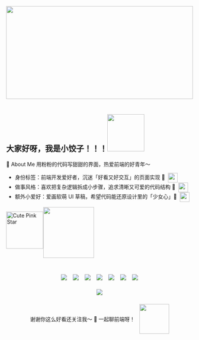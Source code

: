 
<img src="https://s1.aigei.com/prevfiles/7f726751e59b48ed8d60475f30c9e549.gif?e=2051020800&token=P7S2Xpzfz11vAkASLTkfHN7Fw-oOZBecqeJaxypL:3uubOIDBozY6fLDA7rwlaQzpzFo=" width="100%" height="250" style="margin-bottom: 12px;" />

## 大家好呀，我是小饺子！！！<img src="https://s1.aigei.com/prevfiles/6d0c2c5867264c8189b194ac37801d28.gif?e=2051020800&token=P7S2Xpzfz11vAkASLTkfHN7Fw-oOZBecqeJaxypL:5CcN3tdIefPtvYcr0wTw-k3h7yQ=" height="100px"/>

<div style="position:relative;>
<img src="https://s1.aigei.com/prevfiles/19e18b9b1c19472bb802e406bdad11da.gif?e=2051020800&token=P7S2Xpzfz11vAkASLTkfHN7Fw-oOZBecqeJaxypL:Gz1m5YVydl9h2S9LrrAjZSrKuIk=" style="position:absolute;"/>
<div>
  🌟 About Me
用粉粉的代码写甜甜的界面，热爱前端的好青年～

- 身份标签：前端开发爱好者，沉迷「好看又好交互」的页面实现 🧩<img src="https://s1.aigei.com/prevfiles/497dabe6651448208bd8c07c29808cfd.gif?e=2051020800&token=P7S2Xpzfz11vAkASLTkfHN7Fw-oOZBecqeJaxypL:BTZlnbFyD6O-H_bSHdbwTwUTm6g=" height="26px" style="vertical-align: middle; margin-left: 8px;" />
- 做事风格：喜欢把复杂逻辑拆成小步骤，追求清晰又可爱的代码结构 📝<img src="https://s1.aigei.com/prevfiles/dbbbc23dafa6407d973279176a8ebd99.gif?e=2051020800&token=P7S2Xpzfz11vAkASLTkfHN7Fw-oOZBecqeJaxypL:HiJtpfjA28sbHrtJU3dTnQB_Mvo=" height="26px" style="vertical-align: middle; margin-left: 8px;" />
- 额外小爱好：爱画软萌 UI 草稿，希望代码能还原设计里的「少女心」💖<img src="https://s1.aigei.com/src/img/gif/0b/0b6c140924d047148ebdfc972551193e.gif?imageMogr2/auto-orient/thumbnail/!282x208r/gravity/Center/crop/282x208/quality/85/%7CimageView2/2/w/282&e=2051020800&token=P7S2Xpzfz11vAkASLTkfHN7Fw-oOZBecqeJaxypL:hlxBpYMxZEZUX8Yubpkt2oKwR0k=" height="26px" style="vertical-align: middle; margin-left: 8px;" />

</div>

</div>


<div  style="margin-bottom: 20px; display: flex;  align-items: center;">
<img src="https://s1.aigei.com/prevfiles/27a0a9cf31a1427fa1e6039cd70ce836.gif?e=2051020800&token=P7S2Xpzfz11vAkASLTkfHN7Fw-oOZBecqeJaxypL:FwodSXhHdek6IfdjRR-VSDEmRcM=" height="100px" alt="Cute Pink Star" style="margin-bottom: 12px;" />
<img height="137px" src="https://github-readme-stats.vercel.app/api?username=3403784285-lucky&hide_title=true&hide_border=true&show_icons=true&line_height=21&text_color=777&icon_color=ff85a2&bg_color=fff5f8,ffe6f2&theme=default" />

</div>



<div style="margin: 20px 0; display: flex; flex-direction: column; align-items: center;">


</div>

<div style="margin-bottom: 20px; flex-wrap: wrap; justify-content: center; display: flex;">
<img src="https://img.shields.io/badge/-HTML5-E34F26?style=flat-square&logo=html5&logoColor=white" style="margin: 4px 8px;" />
<img src="https://img.shields.io/badge/-CSS3-1572B6?style=flat-square&logo=css3&logoColor=white" style="margin: 4px 8px;" />
<img src="https://img.shields.io/badge/-JavaScript-F7DF1E?style=flat-square&logo=javascript&logoColor=black" style="margin: 4px 8px;" />
<img src="https://img.shields.io/badge/-TypeScript-3178C6?style=flat-square&logo=typescript&logoColor=white" style="margin: 4px 8px;" />
<!-- 框架（恢复各框架默认标志性配色） -->
<img src="https://img.shields.io/badge/-Vue.js-4FC08D?style=flat-square&logo=vue.js&logoColor=white" style="margin: 4px 8px;" />
<img src="https://img.shields.io/badge/-React-61DAFB?style=flat-square&logo=react&logoColor=black" style="margin: 4px 8px;" />
<!-- 工程化工具（恢复各工具默认标志性配色） -->
<img src="https://img.shields.io/badge/-Webpack-8DD6F9?style=flat-square&logo=webpack&logoColor=black" style="margin: 4px 8px;" />

</div>

<div  style="display: flex; flex-direction: column; align-items: center;">



<div> <img src="https://github-readme-streak-stats.herokuapp.com/?user=3403784285-lucky" /> </div>

</div>

<div  style="margin-top: 24px;  display: flex; justify-content:center; align-items:center;gap: 12px;">
<span>谢谢你这么好看还关注我～ 🌟 一起聊前端呀！</span><img src="https://s1.aigei.com/prevfiles/d748f17f7966414ea96f6a394a62a7c7.gif?e=2051020800&token=P7S2Xpzfz11vAkASLTkfHN7Fw-oOZBecqeJaxypL:qb4RFxz718gcZc3S1uyhgmkRqUg=" width="80px" height="80px"/>
</div>
